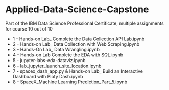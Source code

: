 # Applied-Data-Science-Capstone
Part of the IBM Data Science Professional Certificate, multiple assignments for course 10 out of 10

* 1 - Hands-on Lab_ Complete the Data Collection API Lab.ipynb
* 2 - Hands-on Lab_ Data Collection with Web Scraping.ipynb
* 3 - Hands-On Lab_ Data Wrangling.ipynb
* 4 - Hands-on Lab Complete the EDA with SQL.ipynb
* 5 - jupyter-labs-eda-dataviz.ipynb
* 6 - lab_jupyter_launch_site_location.ipynb
* 7 - spacex_dash_app.py & Hands-on Lab_ Build an Interactive Dashboard with Ploty Dash.ipynb
* 8 - SpaceX_Machine Learning Prediction_Part_5.ipynb
